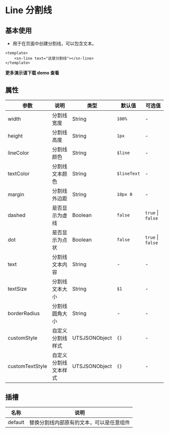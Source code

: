 # Line 分割线
## 基本使用
- 用于在页面中创建分割线，可以包含文本。
```vue
<template>
	<sn-line text="这是分割线"></sn-line>
</template>
```
**更多演示请下载 demo 查看**
## 属性
| 参数            | 说明                 | 类型          | 默认值      | 可选值            |
| --------------- | -------------------- | ------------- | ----------- | ----------------- |
| width           | 分割线宽度           | String        | `100%`      | -                 |
| height          | 分割线高度           | String        | `1px`       | -                 |
| lineColor       | 分割线颜色           | String        | `$line`     | -                 |
| textColor       | 分割线文本颜色       | String        | `$lineText` | -                 |
| margin          | 分割线外边距         | String        | `10px 0`    | -                 |
| dashed          | 是否显示为虚线       | Boolean       | `false`     | `true` \| `false` |
| dot             | 是否显示为点状       | Boolean       | `false`     | `true` \| `false` |
| text            | 分割线文本内容       | String        | -           | -                 |
| textSize        | 分割线文本大小       | String        | `$1`        | -                 |
| borderRadius    | 分割线圆角大小       | String        | -           | -                 |
| customStyle     | 自定义分割线样式     | UTSJSONObject | `{}`        | -                 |
| customTextStyle | 自定义分割线文本样式 | UTSJSONObject | `{}`        | -                 |
## 插槽
| 名称    | 说明                                     |
| ------- | ---------------------------------------- |
| default | 替换分割线内部原有的文本，可以是任意组件 |



<DemoPhone name="sn-line" />
